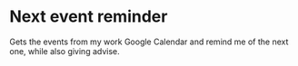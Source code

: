 # Next event reminder

Gets the events from my work Google Calendar and remind me of the next one, while also giving advise.